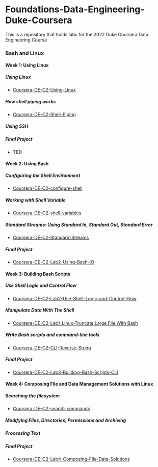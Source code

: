 # Foundations-Data-Engineering-Duke-Coursera
This is a repository that holds labs for the 2022 Duke Coursera Data Engineering Course

### Bash and Linux

#### Week 1:  Using Linux

##### Using Linux

* [Coursera-DE-C2-Using-Linux](https://github.com/noahgift/Coursera-DE-C2-Using-Linux/edit/main/README.md)

##### How shell piping works

* [Coursera-DE-C2-Shell-Piping](https://github.com/noahgift/Coursera-DE-C2-Shell-Piping/blob/main/README.md)

##### Using SSH
##### Final Project
* TBD

#### Week 2:  Using Bash
##### Configuring the Shell Environment

* [Coursera-DE-C2-configure-shell](https://github.com/noahgift/Coursera-DE-C2-configure-shell)

##### Working with Shell Variable

* [Coursera-DE-C2-shell-variables](https://github.com/noahgift/Coursera-DE-C2-shell-variables)

##### Standard Streams: Using Standard In, Standard Out, Standard Error

* [Coursera-DE-C2-Standard-Streams](https://github.com/noahgift/Coursera-DE-C2-Standard-Streams)

##### Final Project
* [Coursera-DE-C2-Lab2-Using-Bash-IO](https://github.com/noahgift/Coursera-DE-C2-Lab2-Using-Bash)

#### Week 3:  Building Bash Scripts
##### Use Shell Logic and Control Flow

* [Coursera-DE-C2-Lab2-Use-Shell-Logic-and-Control-Flow](https://github.com/noahgift/Coursera-DE-C2-Use-Shell-Logic-and-Control-Flow)

##### Manipulate Data With The Shell

* [Coursera-DE-C2-Lab1-Linux-Truncate Large File With Bash](https://github.com/noahgift/coursera-de-c2-lab1-linux)

##### Write Bash scripts and command-line tools

* [Coursera-DE-C2-CLI-Reverse-String](https://github.com/noahgift/Coursera-DE-C2-bash-cli-reverse-string)

##### Final Project
* [Coursera-DE-C2-Lab3-Building-Bash-Scripts-CLI](https://github.com/noahgift/Coursera-DE-C2-Lab3-Building-Bash-Scripts)

#### Week 4:  Composing File and Data Management Solutions with Linux
##### Searching the filesystem

* [Coursera-DE-C2-search-commands](https://github.com/noahgift/Coursera-DE-C2-search-commands)

##### Modifying Files, Directories, Permissions and Archiving
##### Processing Text
##### Final Project
* [Coursera-DE-C2-Lab4-Composing-File-Data-Solutions](https://github.com/noahgift/Coursera-DE-C2-Lab4-Composing-File-Data-Solutions)



